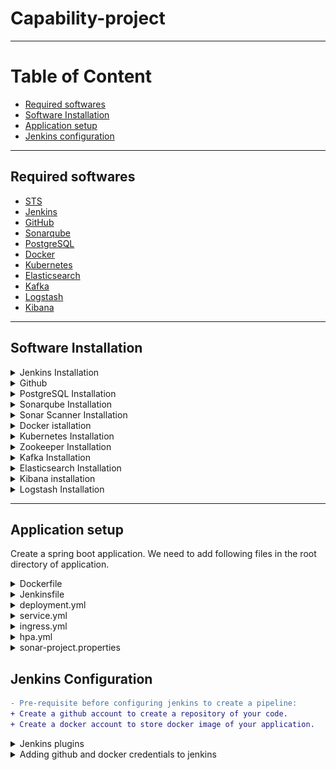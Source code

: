 # Capability-project
---

# Table of Content
* [Required softwares](#required_softwares)
* [Software Installation](#software_installation)
* [Application setup](#application_setup)
* [Jenkins configuration](#jenkins_configuration)
---

## <a name="required_s oftwares"></a>Required softwares
* [STS](https://spring.io/tools)
* [Jenkins](https://jenkins.io/)
* [GitHub](https://github.com/)
* [Sonarqube](https://www.sonarqube.org/)
* [PostgreSQL](https://www.postgresql.org/)
* [Docker](https://www.docker.com/)
* [Kubernetes](https://kubernetes.io/)
* [Elasticsearch](https://www.elastic.co/products/elasticsearch)
* [Kafka](https://kafka.apache.org/)
* [Logstash](https://www.elastic.co/products/logstash)
* [Kibana](https://www.elastic.co/products/kibana)
---

## <a name="software_installation"></a>Software Installation

<details>
<summary>Jenkins Installation</summary>

 **Step 1 — Installing Jenkins**

* First, we'll add the repository key to the system.
  ```
  $ wget -q -O - https://pkg.jenkins.io/debian/jenkins-ci.org.key | sudo apt-key add -
  ```
* When the key is added, the system will return OK. Next, we'll append the Debian package repository address to the server's sources.list:
  ```
  $ echo deb https://pkg.jenkins.io/debian-stable binary/ | sudo tee /etc/apt/sources.list.d/jenkins.list
  ```
* When both of these are in place, we'll run update so that apt-get will use the new repository:
  ```
  $ sudo apt-get update
  ```
* Finally, we'll install Jenkins and its dependencies, including Java:
  ```
  $ sudo apt-get install jenkins
  ```
 **Step 2 — Starting Jenkins**

* Now that Jenkins and its dependencies are in place, we'll start the Jenkins server.
  ```
  $ sudo systemctl start jenkins
  ```
* Since systemctl doesn't display output, we'll use its status command to verify that it started successfully:
  ```
  $ sudo systemctl status jenkins
  ```
* If everything went well, the beginning of the output should show that the service is active and configured to start at boot:
  ```
  Output
  ● jenkins.service - LSB: Start Jenkins at boot time
  Loaded: loaded (/etc/init.d/jenkins; bad; vendor preset: enabled)
  Active:active (exited) since Thu 2017-04-20 16:51:13 UTC; 2min 7s ago
    Docs: man:systemd-sysv-generator(8)
  ```
* Add jenkins user to the sudo group:
  ```
  $ usermod -a -G sudo jenkins
  ```
 **Step 3 — Opening the Firewall**  
* By default, Jenkins runs on port 8080, so we'll open that port using ufw:
  ```
  $ sudo ufw allow 8080
  ```
* We can see the new rules by checking UFW's status.
  ```
  $ sudo ufw status
  ```
* We should see that traffic is allowed to port 8080 from anywhere:
  ```
  Output
  Status: active

  To                         Action      From
  --                         ------      ----
  OpenSSH                    ALLOW       Anywhere
  8080                       ALLOW       Anywhere
  OpenSSH (v6)               ALLOW       Anywhere (v6)
  8080 (v6)                  ALLOW       Anywhere (v6)
  ```
* Note: If the firewall is inactive, the following commands will make sure that OpenSSH is allowed and then enable it.
  ```
  $ sudo ufw allow OpenSSH
  $ sudo ufw enable
  ```
 **Step 4 — Setting up Jenkins**
* To set up our installation, we'll visit Jenkins on its default port, 8080, using the server domain name or IP address: http://ip_address_or_domain_name:8080

* We should see "Unlock Jenkins" screen, which displays the location of the initial password
![unlock-jenkins](images/unlock-jenkins.png)
* In the terminal window, we'll use the cat command to display the password:
  ```
  $ sudo cat /var/lib/jenkins/secrets/initialAdminPassword
  ```
* We'll copy the 32-character alphanumeric password from the terminal and paste it into the "Administrator password" field, then click "Continue". The next screen presents the option of installing suggested plugins or selecting specific plugins.
![jenkins-customize](images/jenkins-customize.png)
* We'll click the "Install suggested plugins" option, which will immediately begin the installation process.
![jenkins-plugins](images/jenkins-plugins.png)
* When the installation is complete, we'll be prompted to set up the first administrative user. It's possible to skip this step and continue as admin using the initial password we used above, but we'll take a moment to create the user.
![jenkins-first-admin](images/jenkins-first-admin.png)
* Once the first admin user is in place, you should see a "Jenkins is ready!" confirmation screen.
![jenkins-ready](images/jenkins-ready.png)
* Click start using jenkins to visit the main Jenkins dashboard.
![jenkins-using](images/jenkins-using.png)

* At this point, Jenkins has been successfully installed.
</details>

<details>
<summary>Github</summary>

* Create account on github so that you can store your code in online repository.
</details>

<details>
<summary>PostgreSQL Installation</summary>
  
* Before proceeding with installation of any kind of package, use the following command to update your Ubuntu system. To execute this command, remember to login from non-root user with sudo privileges. 
  ```
  $ sudo apt-get update
  ```
* Now install postgresql using this command.
  ```
  $ sudo apt-get install postgresql postgresql-contrib
  ```
  **Using postgresql**
  
* Start the postgresql service by using folowing command:
  ```
  $ sudo service postgresql start
  ```
* locate pg_hba.conf file in your system using command:
  ```
  $ locate pg_hba.conf
  ```
* add following line in _IPV4 local connection_ of pg_hba.conf file so that docker image can be connected to your local databse.
  ```
  host    all   	        all             <ip address of your machine>/32         md5
  ```
* Switch over to the postgres account on your server by typing:
  ```
  $ sudo -i -u postgres
  ```
* You can now access a Postgres prompt immediately by typing:
  ```
  $ psql
  ```
* You will be logged in and able to interact with the database management system right away.
* Command prompt will look like this
  ```
  psql=#
  ```
* Exit out of the PostgreSQL prompt by typing:
  ```
  postgres=# \q
  ```
</details>

<details>
<summary>Sonarqube Installation</summary>

* First, create a user for SonarQube with the following command:
  ```
  $ sudo adduser sonar
  ```
* switch to the postgres user with the following command
  ```
  $ sudo su postgres
  ```
* Next, switch to the PostgreSQL shell with the following command:
  ```
  psql
  ```
* Next, set password for sonar user and create a sonar database with the following command:
  ```
  psql=# ALTER USER sonar WITH ENCRYPTED password 'password';
  psql=# CREATE DATABASE sonar OWNER sonar;
  ```
* Next, extit from the PostgreSQL shell:
  ```
  psql=# \q
  ```
* Now exit from postgres user
  ```
  $ exit
  ```
* Next, download the latest version of SonarQube with the following command:
  ```
  $ wget https://binaries.sonarsource.com/Distribution/sonarqube/sonarqube-6.7.6.zip
  ```
* Once the download is completed, unzip the downloaded file with the following command:
  ```
  $ unzip sonarqube-6.7.6.zip
  ```
* Next, copy the extracted directory to the /opt with the following command:
  ```
  $ sudo cp -r sonarqube-6.7.6 /opt/sonarqube
  ```
* add onar user to the group
  ```
  $ sudo groupadd sonar
  $ sudo useradd -c "Sonar System User" -d /opt/sonarqube -g sonar -s /bin/bash sonar
  $ sudo chown -R sonar:sonar /opt/sonarqube
  ```
* Next, you will need to configure SonarQube to run as a sonar user. You can do this with the following command:
  ```
  $ sudo nano /opt/sonarqube/bin/linux-x86-64/sonar.sh
  ```
* Make the following changes:
  ```
  RUN_AS_USER=sonar
  ```
* Save and close the file. Then, open SonarQube default configuration file and modify the database credentials with the one we created earlier:
  ```
  $ sudo nano /opt/sonarqube/conf/sonar.properties
  ```
* Make the following changes:
  ```
  sonar.jdbc.username=sonar
  sonar.jdbc.password=password
  sonar.jdbc.url=jdbc:postgresql://localhost/sonar
  sonar.web.host=127.0.0.1
  sonar.search.javaOpts=-Xms512m  -Xmx512m
  ```
* Save and close the file, when you are finished.
* 
  **Create Systemd Service file for SonarQube**
* Next, you will need to create a systemd service file to manage SonarQube service. You can do this with the following command:
  ```
  $ sudo nano /etc/systemd/system/sonar.service
  ```
* Add the following lines:
  ```
  [Unit]
  Description=SonarQube service
  After=syslog.target network.target

  [Service]
  Type=forking

  ExecStart=/opt/sonarqube/bin/linux-x86-64/sonar.sh start
  ExecStop=/opt/sonarqube/bin/linux-x86-64/sonar.sh stop

  User=sonar
  Group=sonar
  Restart=always

  [Install]
  WantedBy=multi-user.target
  ```
* Save and close the file, when you are finished. Then, start SonarQube service and enable it to start on boot time with the following command:
  ```
  $ sudo systemctl start sonar
  $ sudo systemctl enable sonar
  ```
* You can check the status of SonarQube service with the following command:
  ```
  $ sudo systemctl status sonar
  ```
* output
  ```
  ? sonar.service - SonarQube service
   Loaded: loaded (/etc/systemd/system/sonar.service; disabled; vendor preset: enabled)
   Active: active (running) since Sun 2018-12-02 13:55:34 UTC; 2min 52s ago
  Process: 2339 ExecStart=/opt/sonarqube/bin/linux-x86-64/sonar.sh start (code=exited, status=0/SUCCESS)
   Main PID: 2396 (wrapper)
      Tasks: 133 (limit: 2323)
     CGroup: /system.slice/sonar.service
             ??2396 /opt/sonarqube/bin/linux-x86-64/./wrapper /opt/sonarqube/bin/linux-x86-64/../../conf/wrapper.conf wrapper.syslog.ident=SonarQ
             ??2399 java -Dsonar.wrapped=true -Djava.awt.headless=true -Xms8m -Xmx32m -Djava.library.path=./lib -classpath ../../lib/jsw/wrapper-
             ??2445 /usr/lib/jvm/java-8-oracle/jre/bin/java -XX:+UseConcMarkSweepGC -XX:CMSInitiatingOccupancyFraction=75 -XX:+UseCMSInitiatingOc
             ??2545 /usr/lib/jvm/java-8-oracle/jre/bin/java -Djava.awt.headless=true -Dfile.encoding=UTF-8 -Djava.io.tmpdir=/opt/sonarqube/temp -
             ??2622 /usr/lib/jvm/java-8-oracle/jre/bin/java -Djava.awt.headless=true -Dfile.encoding=UTF-8 -Djava.io.tmpdir=/opt/sonarqube/temp -

  Dec 02 13:55:33 ubuntu1804 systemd[1]: Starting SonarQube service...
  Dec 02 13:55:33 ubuntu1804 sonar.sh[2339]: Starting SonarQube...
  Dec 02 13:55:34 ubuntu1804 sonar.sh[2339]: Started SonarQube.
  Dec 02 13:55:34 ubuntu1804 systemd[1]: Started SonarQube service.
  ```
</details>

<details>
<summary>Sonar Scanner Installation</summary>
  
* create a directory
  ```
  $ sudo mkdir /opt/sonarscanner
  $ cd /opt/sonarscanner
  ```
* download sonar scanner:
  ```
  $ https://docs.sonarqube.org/display/SCAN/Analyzing+with+SonarQube+Scanner
  ```
* Extract the zip file
  ```
  $ sudo unzip sonar-scanner-cli-3.0.3.778-linux.zip
  ```
* remove downloaded zip file
  ```
  $ sudo rm sonar-scanner-cli-3.0.3.778-linux.zip
  ```
* open sonar-scanner.properties file
  ```
  $ sudo nano sonar-scanner-3.0.3.778-linux/conf/sonar-scanner.properties
  ```
* add below line in property file
  ```
  sonar.host.url=https://localhost:9000
  ```
* change permission of scanner
  ```
  $ sudo chmod +x sonar-scanner-3.0.3.778-linux/bin/sonar-scanner
  ```
</details>

<details>
<summary>Docker istallation</summary>
  
* First, in order to ensure the downloads are valid, add the GPG key for the official Docker repository to your system:
  ```
  $ curl -fsSL https://download.docker.com/linux/ubuntu/gpg | sudo apt-key add -
  ```
* Add the Docker repository to APT sources:
  ```
  $ sudo add-apt-repository "deb [arch=amd64] https://download.docker.com/linux/ubuntu $(lsb_release -cs) stable"
  ```
* Next, update the package database with the Docker packages from the newly added repo:
  ```
  $ sudo apt-get update
  ```
* Make sure you are about to install from the Docker repo instead of the default Ubuntu 16.04 repo:
  ```
  $ apt-cache policy docker-ce
  ```
* You should see output similar to the follow:
  ```
  docker-ce:
  Installed: (none)
  Candidate: 18.06.1~ce~3-0~ubuntu
  Version table:
     18.06.1~ce~3-0~ubuntu 500
        500 https://download.docker.com/linux/ubuntu xenial/stable amd64 Packages
  ```
* Notice that docker-ce is not installed, but the candidate for installation is from the Docker repository for Ubuntu 16.04 (xenial).
* 
* Finally, install Docker:
  ```
  $ sudo apt-get install -y docker-ce
  ```
* Docker should now be installed, the daemon started, and the process enabled to start on boot. Check that it's running:
  ```
  $ sudo systemctl status docker
  ```
* The output should be similar to the following, showing that the service is active and running:
  ```
  Output
  ● docker.service - Docker Application Container Engine
     Loaded: loaded (/lib/systemd/system/docker.service; enabled; vendor preset: enabled)
     Active: active (running) since Thu 2018-10-18 20:28:23 UTC; 35s ago
       Docs: https://docs.docker.com
   Main PID: 13412 (dockerd)
     CGroup: /system.slice/docker.service
             ├─13412 /usr/bin/dockerd -H fd://
             └─13421 docker-containerd --config /var/run/docker/containerd/containerd.toml
  ```
</details>

<details>
  <summary>Kubernetes Installation</summary>
  
 **1. Update Ubuntu dependencies**
* Update your system’s dependencies to get ready for the Kubernetes installation.
  ```
  $ sudo apt-get update
  $ sudo apt-get install -y apt-transport-https
  ```
  **2. Install VirtualBox on Ubuntu**
* Install VirtualBox to run virtual machines on your system.
  ```
  $ sudo apt-get install -y virtualbox virtualbox-ext-pack
  ```
  **3. Install kubectl**
* Install kubectl, which you use to interact with the Kubernetes cluster.
  ```
  $ curl -s https://packages.cloud.google.com/apt/doc/apt-key.gpg | sudo apt-key add -
  $ sudo touch /etc/apt/sources.list.d/kubernetes.list 
  $ echo "deb http://apt.kubernetes.io/ kubernetes-xenial main" | sudo tee -a /etc/apt/sources.list.d/kubernetes.list
  $ sudo apt-get update
  $ sudo apt-get install -y kubectl
  ```
  **4. Install minikube**
* Download and install minikube, which runs a single node Kubernetes cluster on your machine.
  ```
  $ curl -Lo minikube https://storage.googleapis.com/minikube/releases/v0.28.2/minikube-linux-amd64
  $ chmod +x minikube && sudo mv minikube /usr/local/bin/
  ```
* Now start up Minikube and use kubectl to find what version of Kubernetes you’re running on Ubuntu.
  ```
  $ minikube start
  ```
* Terminal will look like this
![minikube-1](images/minikube-1.png)
</details>

<details>
<summary>Zookeeper Installation</summary>

* Install zookeper using command
  ```
  $ sudo apt-get install zookeeperd
  ```
* we will now check if Zookeeper is alive and if it’s OK 😛
  ```
  $ telnet localhost 2181
  ```
* at Telnet prompt, we will enter
  ```
  ruok
  ```
* (are you okay) if it’s all okay it will end telnet session and reply with
  ```
  imok
  ```
* Start zookeeper service using 
  ```
  $ sudo /usr/share/zookeeper/bin/zkServer.sh start-foreground
  ```
* 
</details>

<details>
  <summary>Kafka Installation</summary>
  
* Download kafka
  ```
  $ wget wget http://mirrors.estointernet.in/apache/kafka/2.1.0/kafka_2.11-2.1.0.tgz
  ```
* Next, create a directory for Kafka installation:
  ```
  $ sudo mkdir /opt/Kafka
  $ cd /opt/Kafka
  ```
* Extract the downloaded archive using tar command in /opt/Kafka:
  ```
  sudo tar -xvf kafka_2.11-2.1.0.tgz -C /opt/Kafka/
  ```
* open server.properties using following command
  ```
  sudo nano /opt/Kafka/kafka_2.11-2.1.0/config/server.properties
  ```
* add following line to the file
  ```
  listeners=PLAINTEXT://<io address of your machine>:9092
  ```
* The next step is to start Kafka server, you can start it by running kafka-server-start.sh script located at /opt/Kafka/kafka_2.11-2.1.0/bin/ directory.
  ```
  $ sudo /opt/Kafka/kafka_2.11-2.1.0/bin/kafka-server-start.sh /opt/Kafka/kafka_2.11-2.1.0/config/server.properties
  ```
  **Testing installation**

* In a terminal start a kafka server
  ```
  sudo /opt/Kafka/kafka_2.11-2.1.0/bin/kafka-server-start.sh /opt/Kafka/kafka_2.11-2.1.0/config/server.properties
  ```
* In another terminal create a topic
  ```
  $ sudo /opt/Kafka/kafka_2.11-2.1.0/bin/kafka-topics.sh --create --zookeeper localhost:2181 --replication-factor 1 --partitions 1 --topic test
  ```
* List all topics with the command below and it will print test the topic we just created
  ```
  $ /opt/Kafka/kafka_2.11-2.1.0/bin/kafka-topics.sh --list --zookeeper localhost:2181
  ```
* Let’s start publishing messages on test topic
  ```
  $ /opt/Kafka/kafka_2.11-2.1.0/bin/kafka-console-producer.sh --broker-list localhost:9092 --topic test
  ```
* We will now create a subscriber on test topic and listen from the beginning of the topic.
  ```
  $ /opt/Kafka/kafka_2.11-2.1.0/bin/kafka-console-consumer.sh --bootstrap-server localhost:9092 --topic test --from-beginning
  ```
* Enter some message in the producer
  ```
  $ Hello world!!!
  ```
* You will see the messages appearing on the subscriber terminal.
</details>

<details>
  <summary>Elasticsearch Installation</summary>
  
* To begin, run the following command to import the Elasticsearch public GPG key into APT:
  ```
  $ wget -qO - https://artifacts.elastic.co/GPG-KEY-elasticsearch | sudo apt-key add -
  ```
* Next, add the Elastic source list to the sources.list.d directory, where APT will look for new sources:
  ```
  $ echo "deb https://artifacts.elastic.co/packages/6.x/apt stable main" | sudo tee -a /etc/apt/sources.list.d/elastic-6.x.list
  ```
* Next, update your package lists so APT will read the new Elastic source:
  ```
  $ sudo apt update
  ```
* Then install Elasticsearch with this command:
  ```
  $ sudo apt install elasticsearch
  ```
* Once Elasticsearch is finished installing, use your preferred text editor to edit Elasticsearch's main configuration file, elasticsearch.yml. Here, we'll use nano:
  ```
  $ sudo nano /etc/elasticsearch/elasticsearch.yml
  ```
* Elasticsearch listens for traffic from everywhere on port 9200. You will want to restrict outside access to your Elasticsearch instance to prevent outsiders from reading your data or shutting down your Elasticsearch cluster through the REST API. Find the line that specifies network.host, uncomment it, and replace its value with localhost so it looks like this:
  ```
  ...
  network.host: localhost
  ...
  ```
* Save and close elasticsearch.yml by pressing CTRL+X, followed by Y and then ENTER if you're using nano. Then, start the Elasticsearch service with systemctl:
  ```
  $ sudo systemctl start elasticsearch
  ```
* Next, run the following command to enable Elasticsearch to start up every time your server boots:
  ```
  $ sudo systemctl enable elasticsearch
  ```
* You can test whether your Elasticsearch service is running by sending an HTTP request:
  ```
  $ curl -X GET "localhost:9200"
  ```
* You will see a response showing some basic information about your local node, similar to this:
  ```
  Output
  {
    "name" : "ZlJ0k2h",
    "cluster_name" : "elasticsearch",
    "cluster_uuid" : "beJf9oPSTbecP7_i8pRVCw",
    "version" : {
      "number" : "6.4.2",
      "build_flavor" : "default",
      "build_type" : "deb",
      "build_hash" : "04711c2",
      "build_date" : "2018-09-26T13:34:09.098244Z",
      "build_snapshot" : false,
      "lucene_version" : "7.4.0",
      "minimum_wire_compatibility_version" : "5.6.0",
      "minimum_index_compatibility_version" : "5.0.0"
    },
    "tagline" : "You Know, for Search"
  }
  ```
</details>

<details>
  <summary>Kibana installation</summary>
  
* use below command to install kibana
  ```
  $ sudo apt install kibana
  ```
* Then enable and start the Kibana service:
  ```
  $ sudo systemctl enable kibana
  $ sudo systemctl start kibana
  ```
* By default, Kibana listens on localhost which means you can not access Kibana web interface from external machines.
* To enale the access, edit /etc/kibana/kibana.yml file.
  ```
  $ sudo nano /etc/kibana/kibana.yml
  ```
* Make changes to the below line with your server IP address.
  ```
  server.host: <ip address of your machine>
  ```
* Also, some cases Elasticsearch and Kibana run on different machines, so update the below line with IP address of Elasticsearch server.
  ```
  elasticsearch.url: "http://localhost:9200"
  ```
* Start and enable Kibana on machine startup.
  ```
  $ sudo systemctl restart kibana
  $ sudo systemctl enable kibana
  ```
</details>

<details>
  <summary>Logstash Installation</summary>
  
* Install Logstash with this command:
  ```
  $ sudo apt install logstash
  ```
* After installing Logstash, you can move on to configuring it. Logstash's configuration files are written in the JSON format and reside in the /etc/logstash/conf.d directory. As you configure it, it's helpful to think of Logstash as a pipeline which takes in data at one end, processes it in one way or another, and sends it out to its destination (in this case, the destination being Elasticsearch). A Logstash pipeline has two required elements, input and output, and one optional element, filter. The input plugins consume data from a source, the filter plugins process the data, and the output plugins write the data to a destination.

* Create a configuration file called **logstash-kafka.conf**
  ```
  input {
    kafka {
            bootstrap_servers => "<ip address mentioned in kafka>:9092"
            topics => ["feedback-api"]
    }
  }

  output {
     elasticsearch {
        hosts => ["localhost:9200"]
        index => "feedback-api"
        workers => 1
      }
  }
  ```
* Save and close the file.
* Test your Logstash configuration with this command:
  ```
  $ sudo -u logstash /usr/share/logstash/bin/logstash --path.settings /etc/logstash -t
  ```
* If there are no syntax errors, your output will display Configruation OK after a few seconds. If you don't see this in your output, check for any errors that appear in your output and update your configuration to correct them.
* If your configuration test is successful, start and enable Logstash to put the configuration changes into effect:
  ```
  $ sudo systemctl start logstash
  $ sudo systemctl enable logstash
  ```
</details>

---
## <a name="application_setup"></a>Application setup
Create a spring boot application.
We need to add following files in the root directory of application.
  <details>
  <summary>Dockerfile</summary>

  * Docker can build images automatically by reading the instructions from a Dockerfile. A Dockerfile is a text document that contains all the commands a user could call on the command line to assemble an image. A Dockerfile must start with a `FROM` instruction. The FROM instruction specifies the Base Image from which you are building. 
  * The ADD instruction copies new files, directories or remote file URLs from <src> and adds them to the filesystem of the image at the path <dest>.
  * The EXPOSE instruction informs Docker that the container listens on the specified network ports at runtime.
</details>
  <details><summary>Jenkinsfile</summary></details>
  <details><summary>deployment.yml</summary></details>
  <details><summary>service.yml</summary></details>
  <details><summary>ingress.yml</summary></details>
  <details><summary>hpa.yml</summary></details>
  <details><summary>sonar-project.properties</summary></details>

## <a name="jenkins_configuration"></a>Jenkins Configuration
```diff
- Pre-requisite before configuring jenkins to create a pipeline:
+ Create a github account to create a repository of your code.
+ Create a docker account to store docker image of your application.
```
<details>
  <summary>Jenkins plugins</summary>
  
Add following plugins to jenkins
  * Docker plugin
  * GitHub Integration Plugin
  * Kafka Logs Plugin
  * Kubernetes Continuous Deploy Plugin
  * Pipeline: GitHub Groovy Libraries
  * SonarQube Scanner for Jenkins
</details>

<details>
  <summary>Adding github and docker credentials to jenkins</summary>
  
* Start jenkins
* go to credentials --> System --> Global credentials(unrestricted) --> add credentials.
![jenkins_credentails](images/jenkins_credentails.png)
* add docker and git credentials in this tab. Give unique id because it will be used in jenkins pipeline.
</details>
